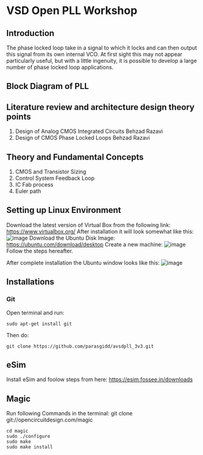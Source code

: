 # VSD Open PLL Workshop
## Introduction
The phase locked loop take in a signal to which it locks and can then output this signal from its own internal VCO. At first sight this may not appear particularly useful, but with a little ingenuity, it is possible to develop a large number of phase locked loop applications.

## Block Diagram of PLL
## Literature review and architecture design theory points
1. Design of Analog CMOS Integrated Circuits Behzad Razavi
2. Design of CMOS Phase Locked Loops Behzad Razavi

## Theory and Fundamental Concepts
1. CMOS and  Transistor Sizing
2. Control System Feedback Loop
3. IC Fab process
4. Euler path

## Setting up Linux Environment
Download the latest version of Virtual Box from the following link:
https://www.virtualbox.org/
After installation it will look somewhat like this:
![image](https://user-images.githubusercontent.com/58599984/137799120-6b9eb544-bccc-48b9-8e44-99d417506a08.png)
Download the Ubuntu Disk Image:
https://ubuntu.com/download/desktop
Create a new machine:
![image](https://user-images.githubusercontent.com/58599984/137799330-77062e35-35fe-44bc-bc6f-aa348c28f879.png)
Follow the steps hereafter.

After complete installation the Ubuntu window looks like this:
![image](https://user-images.githubusercontent.com/58599984/137799601-0bc2c1de-46ff-4fdc-9650-45f808ed0766.png)

## Installations
### Git
Open terminal and run:
```
sudo apt-get install git
```
Then do:
```
git clone https://github.com/parasgidd/avsdpll_3v3.git
```

## eSim
Install eSim and foolow steps from here:
https://esim.fossee.in/downloads

## Magic
Run following Commands in the terminal:
git clone git://opencircuitdesign.com/magic
```
cd magic
sudo ./configure
sudo make
sudo make install
```



